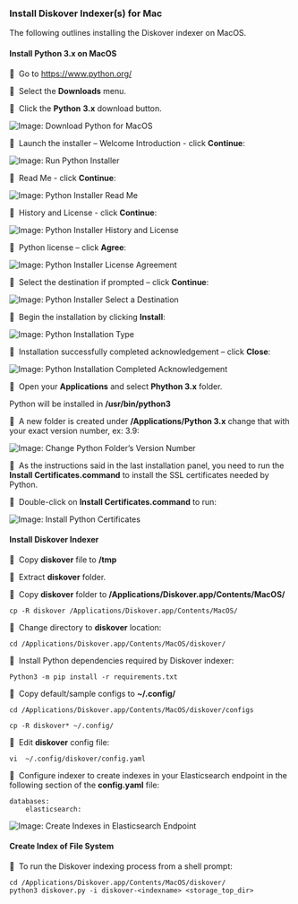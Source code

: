 ### Install Diskover Indexer(s) for Mac

The following outlines installing the Diskover indexer on MacOS.

#### Install Python 3.x on MacOS

🔴 &nbsp;Go to <a href=“https://www.python.org/”>https://www.python.org/</a>

🔴 &nbsp;Select the **Downloads** menu.

🔴 &nbsp;Click the **Python** **3.x** download button.

![Image: Download Python for MacOS](images/image_indexers_install_for_mac_python_website_download.png)

🔴 &nbsp;Launch the installer – Welcome Introduction - click **Continue**:

![Image: Run Python  Installer](images/image_indexers_install_for_mac_python_installer_run.png)

🔴 &nbsp;Read Me - click **Continue**:

![Image: Python Installer Read Me](images/image_indexers_install_for_mac_python_installer_readme.png)

🔴 &nbsp;History and License - click **Continue**:

![Image: Python Installer History and License](images/image_indexers_install_for_mac_python_installer_license.png)

🔴 &nbsp;Python license – click **Agree**:

![Image: Python Installer License Agreement](images/image_indexers_install_for_mac_python_installer_license_agreement.png)

🔴 &nbsp;Select the destination if prompted – click **Continue**:

![Image: Python Installer Select a Destination](images/image_indexers_install_for_mac_python_installer_select_destination.png)

🔴 &nbsp;Begin the installation by clicking **Install**:

![Image: Python Installation Type](images/image_indexers_install_for_mac_python_installer_install_type.png)

🔴 &nbsp;Installation successfully completed acknowledgement – click **Close**:

![Image: Python Installation Completed Acknowledgement](images/image_indexers_install_for_mac_python_installer_install_completed.png)

🔴 &nbsp;Open your **Applications** and select **Phython 3.x** folder.

Python will be installed in **/usr/bin/python3**

🔴 &nbsp;A new folder is created under **/Applications/Python 3.x** change that with your exact version number, ex: 3.9:

![Image: Change Python Folder’s Version Number](images/image_indexers_install_for_mac_python_installer_change_version_number.png)

🔴 &nbsp;As the instructions said in the last installation panel, you need to run the **Install Certificates.command** to install the SSL certificates needed by Python.

🔴 &nbsp;Double-click on **Install Certificates.command** to run:

![Image: Install Python Certificates](images/image_indexers_install_for_mac_python_installer_phython_certificates.png)

#### Install Diskover Indexer

🔴 &nbsp;Copy **diskover** file to **/tmp**

🔴 &nbsp;Extract **diskover** folder.

🔴 &nbsp;Copy **diskover** folder to **/Applications/Diskover.app/Contents/MacOS/**
```
cp -R diskover /Applications/Diskover.app/Contents/MacOS/
```

🔴 &nbsp;Change directory to **diskover** location:
```
cd /Applications/Diskover.app/Contents/MacOS/diskover/
```

🔴 &nbsp;Install Python dependencies required by Diskover indexer:
```
Python3 -m pip install -r requirements.txt
```

🔴 &nbsp;Copy default/sample configs to **~/.config/**
```
cd /Applications/Diskover.app/Contents/MacOS/diskover/configs
```
```
cp -R diskover* ~/.config/
```

🔴 &nbsp;Edit **diskover** config file:
```
vi  ~/.config/diskover/config.yaml
```

🔴 &nbsp;Configure indexer to create indexes in your Elasticsearch endpoint in the following section of the **config.yaml** file:
```
databases:
    elasticsearch:
```

![Image: Create Indexes in Elasticsearch Endpoint](images/image_indexers_install_create_indexes_in_elasticsearch_endpoint_linux_and_mac.png)

#### Create Index of File System

🔴 &nbsp;To run the Diskover indexing process from a shell prompt:
```
cd /Applications/Diskover.app/Contents/MacOS/diskover/
python3 diskover.py -i diskover-<indexname> <storage_top_dir>
```
